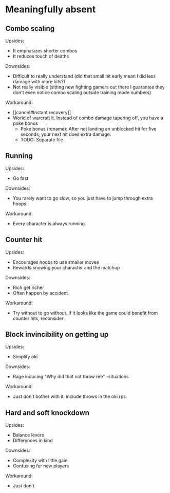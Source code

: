 # Meaningfully absent
## Combo scaling
Upsides:
- It emphasizes shorter combos
- It reduces touch of deaths

Downsides:
- Difficult to really understand (did that small hit early mean I did less damage with more hits?)
- Not really visible (sitting new fighting gamers out there I guarantee they don't even notice combo scaling outside training mode numbers)

Workaround:
- [[cancel#Instant recovery]]
- World of warcraft it. Instead of combo damage tapering off, you have a poke bonus
  - Poke bonus (rename): After not landing an unblocked hit for five seconds, your next hit does extra damage.
  - TODO: Separate file

## Running
Upsides:
- Go fast

Downsides:
- You rarely want to go slow, so you just have to jump through extra hoops.

Workaround:
- Every character is always running.

## Counter hit
Upsides:
- Encourages noobs to use smaller moves
- Rewards knowing your character and the matchup

Downsides:
- Rich get richer
- Often happen by accident

Workaround:
- Try without to go without. If it looks like the game could benefit from counter hits, reconsider

## Block invincibility on getting up
Upsides:
- Simplify oki

Downsides:
- Rage inducing "Why did that not throw ree" -situations

Workaround:
- Just don't bother with it, include throws in the oki rps.

## Hard and soft knockdown
Upsides:
- Balance levers
- Differences in kind

Downsides:
- Complexity with little gain
- Confusing for new players

Workaround:
- Just don't
